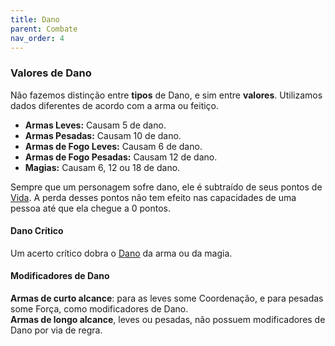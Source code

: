 ```yaml
---
title: Dano
parent: Combate
nav_order: 4
---
```

### Valores de Dano
Não fazemos distinção entre **tipos** de Dano, e sim entre **valores**. Utilizamos dados diferentes de acordo com a arma ou feitiço.

- **Armas Leves:** Causam 5 de dano.
- **Armas Pesadas:** Causam 10 de dano.
- **Armas de Fogo Leves:** Causam 6 de dano.
- **Armas de Fogo Pesadas:** Causam 12 de dano.
- **Magias:** Causam 6, 12 ou 18 de dano. 

Sempre que um personagem sofre dano, ele é subtraído de seus pontos de [Vida](https://filipesoaresbranco-lab.github.io/low-fantasyd20/docs/Personagem/Vida.html). A perda desses pontos não tem efeito nas capacidades de uma pessoa até que ela chegue a 0 pontos.

#### Dano Crítico
Um acerto crítico dobra o [Dano](https://filipesoaresbranco-lab.github.io/low-fantasyd20/docs/Combate/Dano.html) da arma ou da magia. 

#### Modificadores de Dano
**Armas de curto alcance**: para as leves some Coordenação, e para pesadas some Força, como modificadores de Dano. <br>
**Armas de longo alcance**, leves ou pesadas, não possuem modificadores de Dano por via de regra. 
